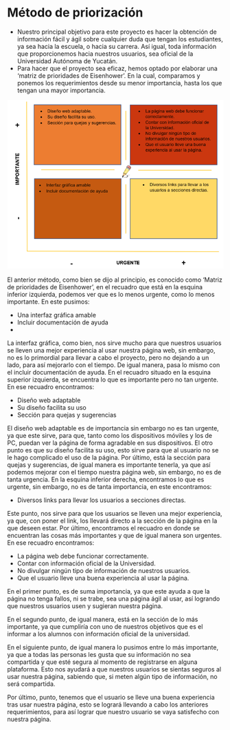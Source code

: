 # Método de priorización
- Nuestro principal objetivo para este proyecto es hacer la obtención de información fácil y ágil sobre cualquier duda que tengan los estudiantes, ya sea hacia la escuela, o hacia su carrera. Así igual, toda información que proporcionemos hacia nuestros usuarios, sea oficial de la Universidad Autónoma de Yucatán.
- Para hacer que el proyecto sea eficaz, hemos optado por elaborar una ‘matriz de prioridades de Eisenhower’. En la cual, comparamos y ponemos los requerimientos desde su menor importancia, hasta los que tengan una mayor importancia.
 
![](https://github.com/AndyTue/LIS/blob/main/Gr%C3%A1ficas/Priorizaci%C3%B3n.png)

El anterior método, como bien se dijo al principio, es conocido como ‘Matriz de prioridades de Eisenhower’, en el recuadro que está en la esquina inferior izquierda, podemos ver que es lo menos urgente, como lo menos importante. En este pusimos:
- Una interfaz gráfica amable
- Incluir documentación de ayuda
- 
La interfaz gráfica, como bien, nos sirve mucho para que nuestros usuarios se lleven una mejor experiencia al usar nuestra página web, sin embargo, no es lo primordial para llevar a cabo el proyecto, pero no dejando a un lado, para así mejorarlo con el tiempo. De igual manera, pasa lo mismo con el incluir documentación de ayuda.
En el recuadro situado en la esquina superior izquierda, se encuentra lo que es importante pero no tan urgente. En ese recuadro encontramos:
- Diseño web adaptable
-	Su diseño facilita su uso
-	Sección para quejas y sugerencias

El diseño web adaptable es de importancia sin embargo no es tan urgente, ya que este sirve, para que, tanto como los dispositivos móviles y los de PC, puedan ver la página de forma agradable en sus dispositivos.
El otro punto es que su diseño facilita su uso, esto sirve para que al usuario no se le hago complicado el uso de la página. Por último, está la sección para quejas y sugerencias, de igual manera es importante tenerla, ya que así podemos mejorar con el tiempo nuestra página web, sin embargo, no es de tanta urgencia.
En la esquina inferior derecha, encontramos lo que es urgente, sin embargo, no es de tanta importancia, en este encontramos:

-	Diversos links para llevar los usuarios a secciones directas.

Este punto, nos sirve para que los usuarios se lleven una mejor experiencia, ya que, con poner el link, los llevará directo a la sección de la página en la que deseen estar.
Por último, encontramos el recuadro en donde se encuentran las cosas más importantes y que de igual manera son urgentes. En ese recuadro encontramos:

-	 La página web debe funcionar correctamente.
-	Contar con información oficial de la Universidad.
-	No divulgar ningún tipo de información de nuestros usuarios.
-	Que el usuario lleve una buena experiencia al usar la página.

En el primer punto, es de suma importancia, ya que este ayuda a que la página no tenga fallos, ni se trabe, sea una página ágil al usar, así logrando que nuestros usuarios usen y sugieran nuestra página.

En el segundo punto, de igual manera, está en la sección de lo más importante, ya que cumpliría con uno de nuestros objetivos que es el informar a los alumnos con información 
oficial de la universidad.

En el siguiente punto, de igual manera lo pusimos entre lo más importante, ya que a todas las personas les gusta que su información no sea compartida y que esté segura al momento de registrarse en alguna plataforma. Esto nos ayudará a que nuestros usuarios se sientas seguros al usar nuestra página, sabiendo que, si meten algún tipo de información, no será compartida.

Por último, punto, tenemos que el usuario se lleve una buena experiencia tras usar nuestra página, esto se logrará llevando a cabo los anteriores requerimientos, para así lograr que nuestro usuario se vaya satisfecho con nuestra página.
